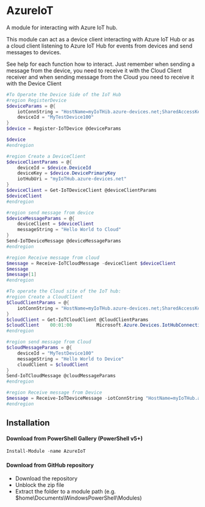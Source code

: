 # AzureIoT
A module for interacting with Azure IoT hub.

This module can act as a device client interacting with Azure IoT Hub or as a cloud client listening to Azure IoT Hub 
for events from devices and send messages to devices.

See help for each function how to interact.
Just remember when sending a message from the device, you need to receive it with the Cloud Client receiver and when sending message from the Cloud you need to receive it with the Device Client

```PowerShell
#To Operate the Device Side of the IoT Hub
#region RegisterDevice
$deviceParams = @{
    iotConnString = "HostName=myIoTHib.azure-devices.net;SharedAccessKeyName=iothubowner;SharedAccessKey=HwbsdfsfsdfsdgsdgdfmbHh7w1QM2KvRE="
    deviceId = "MyTestDevice100"
}
$device = Register-IoTDevice @deviceParams

$device 
#endregion

#region Create a DeviceClient
$deviceClientParams = @{
    deviceId = $device.DeviceId
    deviceKey = $device.DevicePrimaryKey
    iotHubUri = "myIoTHub.azure-devices.net"
}
$deviceClient = Get-IoTDeviceClient @deviceClientParams 
$deviceClient
#endregion

#region send message from device
$deviceMessageParams = @{
    deviceClient = $deviceClient
    messageString = "Hello World to Cloud"
}
Send-IoTDeviceMessage @deviceMessageParams
#endregion

#region Receive message from cloud
$message = Receive-IoTCloudMessage -deviceClient $deviceClient
$message 
$message[1] 
#endregion

#To operate the Cloud site of the IoT hub:
#region Create a CloudClient
$CloudClientParams = @{
    iotConnString = "HostName=myIoTHub.azure-devices.net;SharedAccessKeyName=iothubowner;SharedAccessKey=HwbsdfsfsdfsdgsdgdfmbHh7w1QM2KvRE="
}
$cloudClient = Get-IoTCloudClient @CloudClientParams 
$cloudClient    00:01:00         Microsoft.Azure.Devices.IotHubConnection            
#endregion

#region send message from Cloud
$cloudMessageParams = @{
    deviceId = "MyTestDevice100"
    messageString = "Hello World to Device"
    cloudClient = $cloudClient
}
Send-IoTCloudMessage @cloudMessageParams
#endregion

#region Receive message from Device
$message = Receive-IoTDeviceMessage -iotConnString "HostName=myIoTHub.azure-devices.net;SharedAccessKeyName=iothubowner;SharedAccessKey=HwbsdfsfsdfsdgsdgdfmbHh7w1QM2KvRE="
#endregion
```

## Installation
#### Download from PowerShell Gallery (PowerShell v5+)
``` powershell
Install-Module -name AzureIoT
```

#### Download from GitHub repository
* Download the repository
* Unblock the zip file
* Extract the folder to a module path (e.g. $home\Documents\WindowsPowerShell\Modules)

